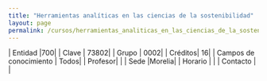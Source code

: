 ```yaml
---
title: "Herramientas analíticas en las ciencias de la sostenibilidad"
layout: page
permalink: /cursos/herramientas_analiticas_en_las_ciencias_de_la_sostenibilidad_morelia/
---
```


| Entidad |700|
| Clave | 73802|
| Grupo | 0002|
| Créditos| 16|
| Campos de conocimiento | Todos|
| Profesor| |
| Sede |Morelia|
| Horario | |
| Contacto | |
